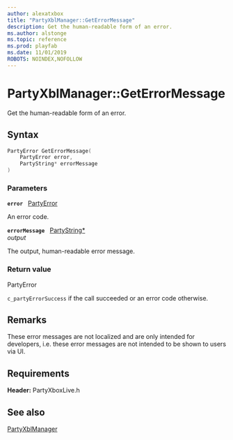 ```yaml
---
author: alexatxbox
title: "PartyXblManager::GetErrorMessage"
description: Get the human-readable form of an error.
ms.author: alstonge
ms.topic: reference
ms.prod: playfab
ms.date: 11/01/2019
ROBOTS: NOINDEX,NOFOLLOW
---
```


# PartyXblManager::GetErrorMessage  

Get the human-readable form of an error.  

## Syntax  
  
```cpp
PartyError GetErrorMessage(  
    PartyError error,  
    PartyString* errorMessage  
)  
```  
  
### Parameters  
  
**`error`** &nbsp; [PartyError](../../../../../networking/reference/typedefs.md)  
  
An error code.  
  
**`errorMessage`** &nbsp; [PartyString*](../../../../../networking/reference/typedefs.md)  
*output*  
  
The output, human-readable error message.  
  
  
### Return value  
PartyError
  
```c_partyErrorSuccess``` if the call succeeded or an error code otherwise.
  
## Remarks  
  
These error messages are not localized and are only intended for developers, i.e. these error messages are not intended to be shown to users via UI.
  
## Requirements  
  
**Header:** PartyXboxLive.h
  
## See also  
[PartyXblManager](../partyxblmanager.md)  

  
  
